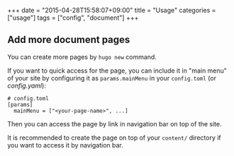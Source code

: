 +++
date = "2015-04-28T15:58:07+09:00"
title = "Usage"
categories = ["usage"]
tags = ["config", "document"]
+++

## Add more document pages

You can create more pages by `hugo new` command.

If you want to quick access for the page, you can include it in "main menu" of your site
by configuring it as `params.mainMenu` in your `config.toml` (or _config.yaml_):

```
# config.toml
[params]
  mainMenu = ["<your-page-name>", ...]
```

Then you can access the page by link in navigation bar on top of the site.

It is recommended to create the page on top of your `content/` directory if you
want to access it by navigation bar.
